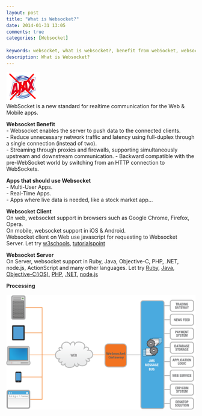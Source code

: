 ```yaml
---
layout: post
title: "What is Websocket?"
date: 2014-01-31 13:05
comments: true
categories: [Websocket]

keywords: websocket, what is websocket?, benefit from webSocket, websocket benefit, benefit of websocket
description: What is Websocket?
---
```


<p>
  <img src="/images/websocket_ajax_.gif" /><br/>
  WebSocket is a new standard for realtime communication for the Web & Mobile apps.
</p>

<p>
  <strong>Websocket Benefit</strong><br/>
  - Websocket enables the server to push data to the connected clients.<br/>
  - Reduce unnecessary network traffic and latency using full-duplex through a single connection (instead of two).<br/>
  - Streaming through proxies and firewalls, supporting simultaneously upstream and downstream communication.
  - Backward compatible with the pre-WebSocket world by switching from an HTTP connection to WebSockets.
</p>

<p>
  <strong>Apps that should use Websocket</strong><br/>
  - Multi-User Apps.<br/>
  - Real-Time Apps.<br/>
  - Apps where live data is needed, like a stock market app...
</p>

<p>
  <strong>Websocket Client</strong><br/>
  On web, websocket support in browsers such as Google Chrome, Firefox, Opera.<br/>
  On mobile, websocket support in iOS & Android.<br/>
  Websocket client on Web use javascript for requesting to Websocket Server. Let try <a href="http://www.w3schools.com/html/html5_webworkers.asp" target="_blank">w3schools</a>, <a href="http://www.tutorialspoint.com/html5/html5_websocket.htm" target="_blank">tutorialspoint</a>
</p>

<p>
  <strong>Websocket Server</strong><br/>
  On Server, websocket support in Ruby, Java, Objective-C, PHP, .NET, node.js, ActionScript and many other languages. Let try <a href="https://github.com/igrigorik/em-websocket" target="_blank">Ruby</a>, <a href="https://github.com/Atmosphere/atmosphere" target="_blank">Java</a>, <a href="https://github.com/square/SocketRocket" target="_blank">Objective-C(iOS)</a>, <a href="https://github.com/hoaproject/Websocket" target="_blank">PHP</a>, <a href="http://xsockets.net/" target="_blank">.NET</a>, <a href="https://github.com/Worlize/WebSocket-Node" target="_blank">node.js</a>
</p>

<p>
  <strong>Processing</strong><br/><br/>
  <a class="fancybox" href="/images/websocket_processing.png"><img src="/images/websocket_processing.png" width="680" /></a>
</p>